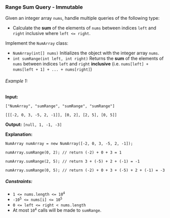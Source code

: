 <h3>Range Sum Query - Immutable</h3>

<p>Given an integer array <code>nums</code>, handle multiple queries of the following type:</p>
<ul>
    <li>Calculate the <b>sum</b> of the elements of <code>nums</code> between indices <code>left</code> and 
    <code>right</code> inclusive where <code>left <= right</code>.</li>
</ul>

<p>Implement the <code>NumArray</code> class:</p>
<ul>
    <li><code>NumArray(int[] nums)</code> Initializes the object with the integer array <code>nums</code>.</li>
    <li><code>int sumRange(int left, int right)</code> Returns the <b>sum</b> of the elements of <code>nums</code> 
    between indices <code>left</code> and <code>right</code> <b>inclusive</b> 
    (i.e. <code>nums[left] + nums[left + 1] + ... + nums[right]</code>)</li>
</ul>

<h6>Example 1:</h6>
<p><b>Input:</b> <code><br>
["NumArray", "sumRange", "sumRange", "sumRange"]<br>
[[[-2, 0, 3, -5, 2, -1]], [0, 2], [2, 5], [0, 5]]</code></p>
<p><b>Output:</b> <code>[null, 1, -1, -3]</code></p>
<p><b>Explanation:</b><code><br>
NumArray numArray = new NumArray([-2, 0, 3, -5, 2, -1]);<br>
numArray.sumRange(0, 2); // return (-2) + 0 + 3 = 1<br>
numArray.sumRange(2, 5); // return 3 + (-5) + 2 + (-1) = -1<br>
numArray.sumRange(0, 5); // return (-2) + 0 + 3 + (-5) + 2 + (-1) = -3</code></p>


<h5>Constraints:</h5>
<ul>
    <li><code>1 <= nums.length <= 10<sup>4</sup></code></li>
    <li><code>-10<sup>5</sup> <= nums[i] <= 10<sup>5</sup></code></li>
    <li><code>0 <= left <= right < nums.length</code></li>
    <li>At most <code>10<sup>4</sup></code> calls will be made to <code>sumRange</code>.</li>
</ul>
